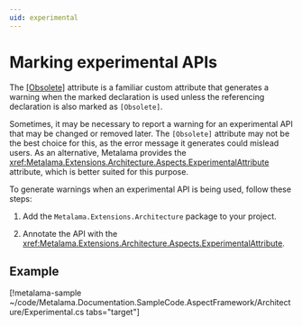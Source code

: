 ```yaml
---
uid: experimental
---
```


# Marking experimental APIs

The [[Obsolete]](xref:System.ObsoleteAttribute) attribute is a familiar custom attribute that generates a warning when the marked declaration is used unless the referencing declaration is also marked as `[Obsolete]`.

Sometimes, it may be necessary to report a warning for an experimental API that may be changed or removed later. The `[Obsolete]` attribute may not be the best choice for this, as the error message it generates could mislead users. As an alternative, Metalama provides the <xref:Metalama.Extensions.Architecture.Aspects.ExperimentalAttribute> attribute, which is better suited for this purpose.

To generate warnings when an experimental API is being used, follow these steps:

1. Add the `Metalama.Extensions.Architecture` package to your project.

2. Annotate the API with the <xref:Metalama.Extensions.Architecture.Aspects.ExperimentalAttribute>. 

## Example

[!metalama-sample ~/code/Metalama.Documentation.SampleCode.AspectFramework/Architecture/Experimental.cs tabs="target"]